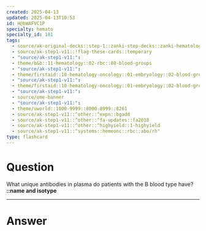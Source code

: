 ```yaml
---
created: 2025-04-13
updated: 2025-04-13T10:53
id: H@bWAFVC1P
specialty: hemato
specialty_id: 181
tags:
  - source/ak-original-decks::step-1::zanki-step-decks::zanki-hematology-&-oncology::rbc-misc.
  - source/ak-step1-v11::!flag-these-cards::temporary
  - "source/ak-step1-v11:": 
  - theme/b&b::11-hematology::02-rbc::08-blood-groups
  - "source/ak-step1-v11:": 
  - theme/firstaid::10-hematology-oncology::01-embryology::02-blood-groups
  - "source/ak-step1-v11:": 
  - theme/firstaid::10-hematology-oncology::01-embryology::02-blood-groups::abo-classification
  - "source/ak-step1-v11:": 
  - source/ome-banner
  - "source/ak-step1-v11:": 
  - theme/uworld::1000-9999::8000-8999::8261
  - source/ak-step1-v11::^other::^expn::bgadd
  - source/ak-step1-v11::^other::^fa-updates::fa2018
  - source/ak-step1-v11::^other::^highyield::1-highyield
  - source/ak-step1-v11::^systems::hemeonc::rbc::abo/rh"
type: flashcard
---
```


# Question
What unique antibodies in plasma do patients with the B blood type have?   **::name and isotype**

---

# Answer
